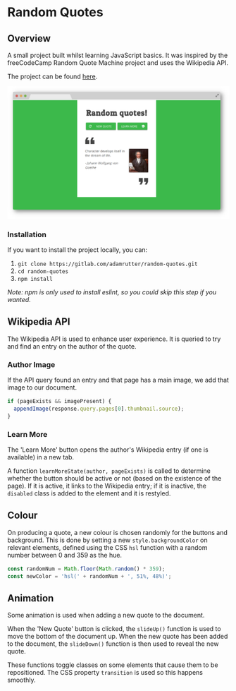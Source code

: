 # Random Quotes

## Overview

A small project built whilst learning JavaScript basics. It was inspired by the freeCodeCamp Random Quote Machine project and uses the Wikipedia API.

The project can be found [here](https://adams-random-quotes.netlify.com/).

![](example.png)

### Installation

If you want to install the project locally, you can:

1. `git clone https://gitlab.com/adamrutter/random-quotes.git`
2. `cd random-quotes`
3. `npm install`

*Note: npm is only used to install eslint, so you could skip this step if you wanted.*

## Wikipedia API

The Wikipedia API is used to enhance user experience. It is queried to try and find an entry on the author of the quote.

### Author Image

If the API query found an entry and that page has a main image, we add that image to our document.

```javascript
if (pageExists && imagePresent) {
  appendImage(response.query.pages[0].thumbnail.source);
}
```

### Learn More

The 'Learn More' button opens the author's Wikipedia entry (if one is available) in a new tab.

A function `learnMoreState(author, pageExists)` is called to determine whether the button should be active or not (based on the existence of the page). If it is active, it links to the Wikipedia entry; if it is inactive, the `disabled` class is added to the element and it is restyled.

## Colour

On producing a quote, a new colour is chosen randomly for the buttons and background. This is done by setting a new `style.backgroundColor` on relevant elements, defined using the CSS `hsl` function with a random number between 0 and 359 as the hue.

```javascript
const randomNum = Math.floor(Math.random() * 359);
const newColor = 'hsl(' + randomNum + ', 51%, 48%)';
```

## Animation

Some animation is used when adding a new quote to the document.

When the 'New Quote' button is clicked, the `slideUp()` function is used to move the bottom of the document up. When the new quote has been added to the document, the `slideDown()` function is then used to reveal the new quote.

These functions toggle classes on some elements that cause them to be repositioned. The CSS property `transition` is used so this happens smoothly.
